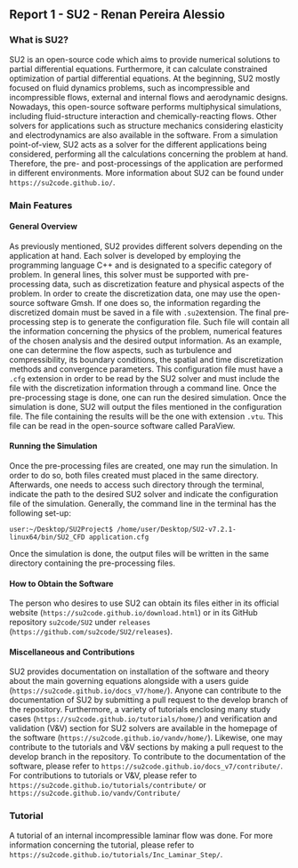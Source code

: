 ## **Report 1 - SU2** - Renan Pereira Alessio

### What is SU2?

SU2 is an open-source code which aims to provide numerical solutions to partial differential equations. Furthermore, it can calculate constrained optimization of partial differential equations. At the beginning, SU2 mostly focused on fluid dynamics problems, such as incompressible and incompressible flows, external and internal flows and aerodynamic designs. Nowadays, this open-source software performs multiphysical simulations, including fluid-structure interaction and chemically-reacting flows. Other solvers for applications such as structure mechanics considering elasticity and electrodynamics are also available in the software. From a simulation point-of-view, SU2 acts as a solver for the different applications being considered, performing all the calculations concerning the problem at hand. Therefore, the pre- and post-processings of the application are performed in different environments. More information about SU2 can be found under `https://su2code.github.io/`.
### Main Features

#### General Overview

As previously mentioned, SU2 provides different solvers depending on the application at hand. Each solver is developed by employing the programming language C++ and is designated to a specific category of problem. In general lines, this solver must be supported with pre-processing data, such as discretization feature and physical aspects of the problem. In order to create the discretization data, one may use the open-source software Gmsh. If one does so, the information regarding the discretized domain must be saved in a file with `.su2`extension. The final pre-processing step is to generate the configuration file. Such file will contain all the information concerning the physics of the problem, numerical features of the chosen analysis and the desired output information. As an example, one can determine the flow aspects, such as turbulence and compressibility, its boundary conditions, the spatial and time discretization methods and convergence parameters. This configuration file must have a `.cfg` extension in order to be read by the SU2 solver and must include the file with the discretization information through a command line. Once the pre-processing stage is done, one can run the desired simulation. Once the simulation is done, SU2 will output the files mentioned in the configuration file. The file containing the results will be the one with extension `.vtu`. This file can be read in the open-source software called ParaView.

#### Running the Simulation

Once the pre-processing files are created, one may run the simulation. In order to do so, both files created must placed in the same directory. Afterwards, one needs to access such directory through the terminal, indicate the path to the desired SU2 solver and indicate the configuration file of the simulation. Generally, the command line in the terminal has the following set-up:

`user:~/Desktop/SU2Project$ /home/user/Desktop/SU2-v7.2.1-linux64/bin/SU2_CFD application.cfg`

Once the simulation is done, the output files will be written in the same directory containing the pre-processing files.

#### How to Obtain the Software

The person who desires to use SU2 can obtain its files either in its official website (`https://su2code.github.io/download.html`) or in its GitHub repository `su2code/SU2` under `releases` (`https://github.com/su2code/SU2/releases`).

#### Miscellaneous and Contributions

SU2 provides documentation on installation of the software and theory about the main governing equations alongside with a users guide (`https://su2code.github.io/docs_v7/home/`). Anyone can contribute to the documentation of SU2 by submitting a pull request to the develop branch of the repository. Furthermore, a variety of tutorials enclosing many study cases (`https://su2code.github.io/tutorials/home/`) and verification and validation (V&V) section for SU2 solvers are available in the homepage of the software (`https://su2code.github.io/vandv/home/`). Likewise, one may contribute to the tutorials and V&V sections by making a pull request to the develop branch in the repository. To contribute to the documentation of the software, please refer to `https://su2code.github.io/docs_v7/contribute/`. For contributions to tutorials or V&V, please refer to `https://su2code.github.io/tutorials/contribute/` or `https://su2code.github.io/vandv/Contribute/`

### Tutorial

A tutorial of an internal incompressible laminar flow was done. For more information concerning the tutorial, please refer to `https://su2code.github.io/tutorials/Inc_Laminar_Step/`.
